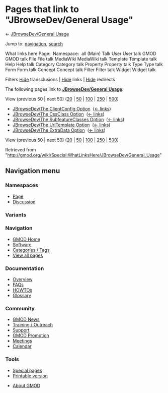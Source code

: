 <div id="mw-page-base" class="noprint">

</div>

<div id="mw-head-base" class="noprint">

</div>

<div id="content" class="mw-body" role="main">

<span id="top"></span>

<div id="mw-js-message" style="display:none;">

</div>



# <span dir="auto">Pages that link to "JBrowseDev/General Usage"</span>

<div id="bodyContent">

<div id="contentSub">

← <a
href="/mediawiki/index.php?title=JBrowseDev/General_Usage&amp;redirect=no"
class="mw-redirect" title="JBrowseDev/General Usage">JBrowseDev/General
Usage</a>

</div>

<div id="jump-to-nav" class="mw-jump">

Jump to: [navigation](#mw-navigation), [search](#p-search)

</div>

<div id="mw-content-text">

What links here Page:  Namespace:  all (Main) Talk User User talk GMOD
GMOD talk File File talk MediaWiki MediaWiki talk Template Template talk
Help Help talk Category Category talk Property Property talk Type Type
talk Form Form talk Concept Concept talk Filter Filter talk Widget
Widget talk

Filters
[Hide](/mediawiki/index.php?title=Special:WhatLinksHere/JBrowseDev/General_Usage&hidetrans=1 "Special:WhatLinksHere/JBrowseDev/General Usage")
transclusions \|
[Hide](/mediawiki/index.php?title=Special:WhatLinksHere/JBrowseDev/General_Usage&hidelinks=1 "Special:WhatLinksHere/JBrowseDev/General Usage")
links \|
[Hide](/mediawiki/index.php?title=Special:WhatLinksHere/JBrowseDev/General_Usage&hideredirs=1 "Special:WhatLinksHere/JBrowseDev/General Usage")
redirects

The following pages link to
**<a href="/wiki/JBrowseDev/General_Usage" class="mw-redirect"
title="JBrowseDev/General Usage">JBrowseDev/General Usage</a>**:

View (previous 50 \| next 50)
([20](/mediawiki/index.php?title=Special:WhatLinksHere/JBrowseDev/General_Usage&limit=20 "Special:WhatLinksHere/JBrowseDev/General Usage")
\|
[50](/mediawiki/index.php?title=Special:WhatLinksHere/JBrowseDev/General_Usage&limit=50 "Special:WhatLinksHere/JBrowseDev/General Usage")
\|
[100](/mediawiki/index.php?title=Special:WhatLinksHere/JBrowseDev/General_Usage&limit=100 "Special:WhatLinksHere/JBrowseDev/General Usage")
\|
[250](/mediawiki/index.php?title=Special:WhatLinksHere/JBrowseDev/General_Usage&limit=250 "Special:WhatLinksHere/JBrowseDev/General Usage")
\|
[500](/mediawiki/index.php?title=Special:WhatLinksHere/JBrowseDev/General_Usage&limit=500 "Special:WhatLinksHere/JBrowseDev/General Usage"))

- [JBrowseDev/The ClientConfig
  Option](/wiki/JBrowseDev/The_ClientConfig_Option "JBrowseDev/The ClientConfig Option")
  ‎ <span class="mw-whatlinkshere-tools">([←
  links](/mediawiki/index.php?title=Special:WhatLinksHere&target=JBrowseDev%2FThe+ClientConfig+Option "Special:WhatLinksHere"))</span>
- [JBrowseDev/The CssClass
  Option](/wiki/JBrowseDev/The_CssClass_Option "JBrowseDev/The CssClass Option")
  ‎ <span class="mw-whatlinkshere-tools">([←
  links](/mediawiki/index.php?title=Special:WhatLinksHere&target=JBrowseDev%2FThe+CssClass+Option "Special:WhatLinksHere"))</span>
- [JBrowseDev/The SubfeatureClasses
  Option](/wiki/JBrowseDev/The_SubfeatureClasses_Option "JBrowseDev/The SubfeatureClasses Option")
  ‎ <span class="mw-whatlinkshere-tools">([←
  links](/mediawiki/index.php?title=Special:WhatLinksHere&target=JBrowseDev%2FThe+SubfeatureClasses+Option "Special:WhatLinksHere"))</span>
- [JBrowseDev/The UrlTemplate
  Option](/wiki/JBrowseDev/The_UrlTemplate_Option "JBrowseDev/The UrlTemplate Option")
  ‎ <span class="mw-whatlinkshere-tools">([←
  links](/mediawiki/index.php?title=Special:WhatLinksHere&target=JBrowseDev%2FThe+UrlTemplate+Option "Special:WhatLinksHere"))</span>
- [JBrowseDev/The ExtraData
  Option](/wiki/JBrowseDev/The_ExtraData_Option "JBrowseDev/The ExtraData Option")
  ‎ <span class="mw-whatlinkshere-tools">([←
  links](/mediawiki/index.php?title=Special:WhatLinksHere&target=JBrowseDev%2FThe+ExtraData+Option "Special:WhatLinksHere"))</span>

View (previous 50 \| next 50)
([20](/mediawiki/index.php?title=Special:WhatLinksHere/JBrowseDev/General_Usage&limit=20 "Special:WhatLinksHere/JBrowseDev/General Usage")
\|
[50](/mediawiki/index.php?title=Special:WhatLinksHere/JBrowseDev/General_Usage&limit=50 "Special:WhatLinksHere/JBrowseDev/General Usage")
\|
[100](/mediawiki/index.php?title=Special:WhatLinksHere/JBrowseDev/General_Usage&limit=100 "Special:WhatLinksHere/JBrowseDev/General Usage")
\|
[250](/mediawiki/index.php?title=Special:WhatLinksHere/JBrowseDev/General_Usage&limit=250 "Special:WhatLinksHere/JBrowseDev/General Usage")
\|
[500](/mediawiki/index.php?title=Special:WhatLinksHere/JBrowseDev/General_Usage&limit=500 "Special:WhatLinksHere/JBrowseDev/General Usage"))

</div>

<div class="printfooter">

Retrieved from
"<http://gmod.org/wiki/Special:WhatLinksHere/JBrowseDev/General_Usage>"

</div>

<div id="catlinks" class="catlinks catlinks-allhidden">

</div>

<div class="visualClear">

</div>

</div>

</div>

<div id="mw-navigation">

## Navigation menu

<div id="mw-head">



<div id="left-navigation">

<div id="p-namespaces" class="vectorTabs" role="navigation"
aria-labelledby="p-namespaces-label">

### Namespaces

- <span id="ca-nstab-main"><a href="/wiki/JBrowseDev/General_Usage" accesskey="c"
  title="View the content page [c]">Page</a></span>
- <span id="ca-talk"><a
  href="/mediawiki/index.php?title=Talk:JBrowseDev/General_Usage&amp;action=edit&amp;redlink=1"
  accesskey="t"
  title="Discussion about the content page [t]">Discussion</a></span>

</div>

<div id="p-variants" class="vectorMenu emptyPortlet" role="navigation"
aria-labelledby="p-variants-label">

### 

### Variants[](#)

<div class="menu">

</div>

</div>

</div>





</div>

</div>

</div>

<div id="mw-panel">

<div id="p-logo" role="banner">

<a href="/wiki/Main_Page"
style="background-image: url(http://gmod.org/images/GMOD-cogs.png);"
title="Visit the main page"></a>

</div>

<div id="p-Navigation" class="portal" role="navigation"
aria-labelledby="p-Navigation-label">

### Navigation

<div class="body">

- <span id="n-GMOD-Home">[GMOD Home](/wiki/Main_Page)</span>
- <span id="n-Software">[Software](/wiki/GMOD_Components)</span>
- <span id="n-Categories-.2F-Tags">[Categories /
  Tags](/wiki/Categories)</span>
- <span id="n-View-all-pages">[View all
  pages](/wiki/Special:AllPages)</span>

</div>

</div>

<div id="p-Documentation" class="portal" role="navigation"
aria-labelledby="p-Documentation-label">

### Documentation

<div class="body">

- <span id="n-Overview">[Overview](/wiki/Overview)</span>
- <span id="n-FAQs">[FAQs](/wiki/Category:FAQ)</span>
- <span id="n-HOWTOs">[HOWTOs](/wiki/Category:HOWTO)</span>
- <span id="n-Glossary">[Glossary](/wiki/Glossary)</span>

</div>

</div>

<div id="p-Community" class="portal" role="navigation"
aria-labelledby="p-Community-label">

### Community

<div class="body">

- <span id="n-GMOD-News">[GMOD News](/wiki/GMOD_News)</span>
- <span id="n-Training-.2F-Outreach">[Training /
  Outreach](/wiki/Training_and_Outreach)</span>
- <span id="n-Support">[Support](/wiki/Support)</span>
- <span id="n-GMOD-Promotion">[GMOD
  Promotion](/wiki/GMOD_Promotion)</span>
- <span id="n-Meetings">[Meetings](/wiki/Meetings)</span>
- <span id="n-Calendar">[Calendar](/wiki/Calendar)</span>

</div>

</div>

<div id="p-tb" class="portal" role="navigation"
aria-labelledby="p-tb-label">

### Tools

<div class="body">

- <span id="t-specialpages"><a href="/wiki/Special:SpecialPages" accesskey="q"
  title="A list of all special pages [q]">Special pages</a></span>
- <span id="t-print"><a
  href="/mediawiki/index.php?title=Special:WhatLinksHere/JBrowseDev/General_Usage&amp;printable=yes"
  rel="alternate" accesskey="p"
  title="Printable version of this page [p]">Printable version</a></span>

</div>

</div>

</div>

</div>

<div id="footer" role="contentinfo">

- <span id="footer-places-about">[About
  GMOD](/wiki/GMOD:About "GMOD:About")</span>

<!-- -->






</div>
